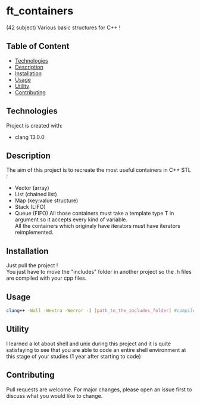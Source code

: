 # ft_containers
(42 subject) Various basic structures for C++ !

## Table of Content

* [Technologies](#technologies)
* [Description](#description)
* [Installation](#installation)
* [Usage](#usage)
* [Utility](#utility)
* [Contributing](#contributing)

## Technologies

Project is created with:
* clang 13.0.0

## Description

The aim of this project is to recreate the most useful containers in C++ STL :
* Vector (array)
* List (chained list)
* Map (key:value structure)
* Stack (LIFO)
* Queue (FIFO)
All those containers must take a template type T in argument so it accepts every kind of variable.\
All the containers which originaly have iterators must have iterators reimplemented.

## Installation

Just pull the project !\
You just have to move the "includes" folder in another project so the .h files are compiled with your cpp files.

## Usage

````sh
clang++ -Wall -Wextra -Werror -I [path_to_the_includes_folder] #compiles your C++ project with the .h files
````

## Utility

I learned a lot about shell and unix during this project and it is quite satisfaying to see that you are able to code an entire shell environment at this stage of your studies (1 year after starting to code)

## Contributing

Pull requests are welcome. For major changes, please open an issue first to discuss what you would like to change.
